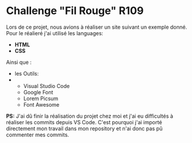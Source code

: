 # Challenge "Fil Rouge" R109
Lors de ce projet, nous avions à réaliser un site suivant un exemple donné.
Pour le réalieré j'ai utilisé les languages:
- **HTML**
- **CSS**

Ainsi que :
- les Outils:
- - Visual Studio Code
  - Google Font
  - Lorem Picsum
  - Font Awesome

**PS:** J'ai dû finir la réalisation du projet chez moi et j'ai eu difficultés à réaliser les commits depuis VS Code. C'est pourquoi j'ai importé directement mon travail dans mon repository et n'ai donc pas pû commenter mes commits.
